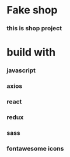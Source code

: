 # Fake shop
### this is shop project 



# build with 
### javascript
### axios 
### react
### redux
### sass
### fontawesome icons
